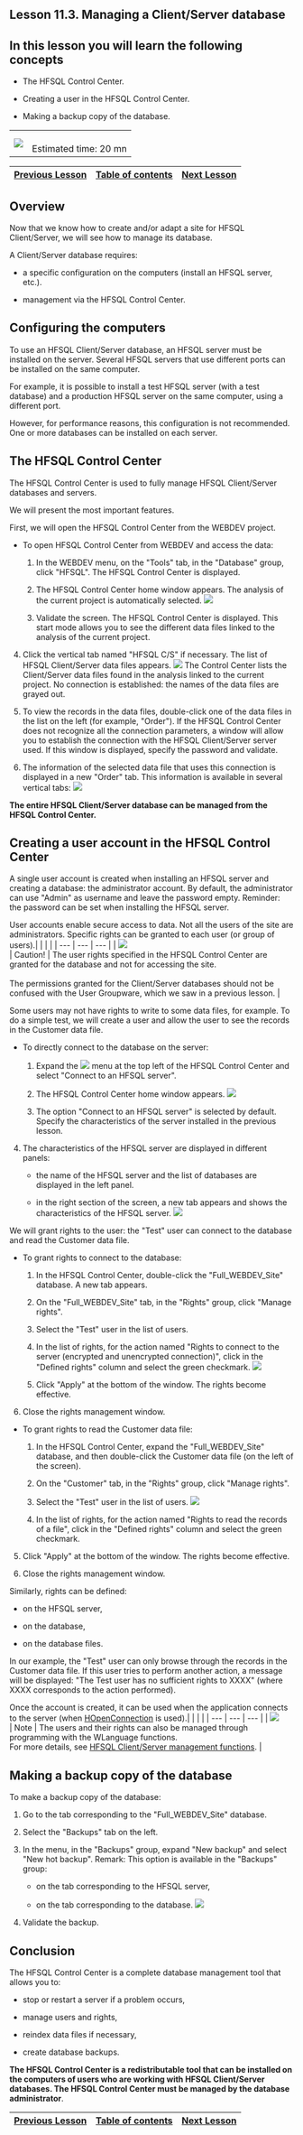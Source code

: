 
## Lesson 11.3. Managing a Client/Server database 
<a name="NOTE1"></a>
<a name="NOTE1_1"></a>


## In this lesson you will learn the following concepts
<a name="this_lesson_you_will_learn_the_following_concepts_ELTTEXTE000245"></a>


- The HFSQL Control Center.

- Creating a user in the HFSQL Control Center.

- Making a backup copy of the database.





|   |   |
| --- | --- |
| ![](https://doc.pcsoft.fr/en-US/images/image.awp?langid=3&name=dur%E9e.png)<br> | <br>Estimated time: 20 mn |

| [Previous Lesson](../TutoWB/1410087211.md) | [Table of contents](../TutoWB/1410087510.md) | [Next Lesson](../TutoWB/1410087218.md) |
| --- | --- | --- |





<a name="NOTE2"></a>
<a name="NOTE2_1"></a>


## Overview
<a name="overview_ELTTEXTE000292"></a>
Now that we know how to create and/or adapt a site for HFSQL Client/Server, we will see how to manage its database.

A Client/Server database requires:

- a specific configuration on the computers (install an HFSQL server, etc.).

- management via the HFSQL Control Center.




<a name="NOTE3"></a>
<a name="NOTE3_1"></a>


## Configuring the computers
<a name="configuring_the_computers_ELTTEXTE000316"></a>
To use an HFSQL Client/Server database, an HFSQL server must be installed on the server. Several HFSQL servers that use different ports can be installed on the same computer. 

For example, it is possible to install a test HFSQL server (with a test database) and a production HFSQL server on the same computer, using a different port.

However, for performance reasons, this configuration is not recommended. One or more databases can be installed on each server.

<a name="NOTE4"></a>
<a name="NOTE4_1"></a>


## The HFSQL Control Center
<a name="the_hfsql_control_center_ELTTEXTE000340"></a>
The HFSQL Control Center is used to fully manage HFSQL Client/Server databases and servers.

We will present the most important features.

First, we will open the HFSQL Control Center from the WEBDEV project.

- To open HFSQL Control Center from WEBDEV and access the data:

	1. In the WEBDEV menu, on the "Tools" tab, in the "Database" group, click "HFSQL". The HFSQL Control Center is displayed.

	2. The HFSQL Control Center home window appears. The analysis of the current project is automatically selected. 
![](https://doc.pcsoft.fr/en-US/images/image.awp?langid=3&name=P11_Passage%20analyse%20en%20CS%20WB%20-%20HC%20N%B0008.jpg&type=thumb)


	3. Validate the screen. The HFSQL Control Center is displayed. This start mode allows you to see the different data files linked to the analysis of the current project.

4. Click the vertical tab named "HFSQL C/S" if necessary. The list of HFSQL Client/Server data files appears. 
![](https://doc.pcsoft.fr/en-US/images/image.awp?langid=3&name=P11_Passage%20analyse%20en%20CS%20WB%20-%20HC%20N%B0009.jpg&type=thumb)
The Control Center lists the Client/Server data files found in the analysis linked to the current project. No connection is established: the names of the data files are grayed out.

5. To view the records in the data files, double-click one of the data files in the list on the left (for example, "Order"). If the HFSQL Control Center does not recognize all the connection parameters, a window will allow you to establish the connection with the HFSQL Client/Server server used. If this window is displayed, specify the password and validate.

6. The information of the selected data file that uses this connection is displayed in a new "Order" tab. This information is available in several vertical tabs: 
![](https://doc.pcsoft.fr/en-US/images/image.awp?langid=3&name=P11_Passage%20analyse%20en%20CS%20WB%20-%20HC%20N%B0011.jpg&type=thumb)




**The entire HFSQL Client/Server database can be managed from the HFSQL Control Center.**

<a name="NOTE5"></a>
<a name="NOTE5_1"></a>


## Creating a user account in the HFSQL Control Center
<a name="creating_user_account_the_hfsql_control_center_ELTTEXTE000364"></a>
A single user account is created when installing an HFSQL server and creating a database: the administrator account. By default, the administrator can use "Admin" as username and leave the password empty. Reminder: the password can be set when installing the HFSQL server. 

User accounts enable secure access to data. Not all the users of the site are administrators. Specific rights can be granted to each user (or group of users).|   |   |   |
| --- | --- | --- |
| ![](https://doc.pcsoft.fr/en-US/images/image.awp?langid=3&name=avertissement.png)<br> | Caution! | The user rights specified in the HFSQL Control Center are granted for the database and not for accessing the site.<br><br>The permissions granted for the Client/Server databases should not be confused with the User Groupware, which we saw in a previous lesson. |



Some users may not have rights to write to some data files, for example.
To do a simple test, we will create a user and allow the user to see the records in the Customer data file.

- To directly connect to the database on the server:

	1. Expand the ![](https://doc.pcsoft.fr/en-US/images/image.awp?langid=3&name=P11_Passage%20analyse%20en%20CS%20WB%20-%20HC%20N%B0009%201.jpg)
 menu at the top left of the HFSQL Control Center and select "Connect to an HFSQL server".

	2. The HFSQL Control Center home window appears. 
![](https://doc.pcsoft.fr/en-US/images/image.awp?langid=3&name=P11_Passage%20analyse%20en%20CS%20WB%20-%20HC%20N%B0012.jpg&type=thumb)


	3. The option "Connect to an HFSQL server" is selected by default. Specify the characteristics of the server installed in the previous lesson.

4. The characteristics of the HFSQL server are displayed in different panels:

	- the name of the HFSQL server and the list of databases are displayed in the left panel.

	- in the right section of the screen, a new tab appears and shows the characteristics of the HFSQL server. 
![](https://doc.pcsoft.fr/en-US/images/image.awp?langid=3&name=P11_Passage%20analyse%20en%20CS%20WB%20-%20HC%20N%B0013.jpg&type=thumb)




We will grant rights to the user: the "Test" user can connect to the database and read the Customer data file.



- To grant rights to connect to the database:

	1. In the HFSQL Control Center, double-click the "Full_WEBDEV_Site" database. A new tab appears.

	2. On the "Full_WEBDEV_Site" tab, in the "Rights" group, click "Manage rights".

	3. Select the "Test" user in the list of users.

	4. In the list of rights, for the action named "Rights to connect to the server (encrypted and unencrypted connection)", click in the "Defined rights" column and select the green checkmark. 
![](https://doc.pcsoft.fr/en-US/images/image.awp?langid=3&name=P11_Passage%20analyse%20en%20CS%20WB%20-%20HC%20N%B0016.jpg&type=thumb)


	5. Click "Apply" at the bottom of the window. The rights become effective.

6. Close the rights management window.




- To grant rights to read the Customer data file:

	1. In the HFSQL Control Center, expand the "Full_WEBDEV_Site" database, and then double-click the Customer data file (on the left of the screen).

	2. On the "Customer" tab, in the "Rights" group, click "Manage rights".

	3. Select the "Test" user in the list of users. 
![](https://doc.pcsoft.fr/en-US/images/image.awp?langid=3&name=P11_Passage%20analyse%20en%20CS%20WB%20-%20HC%20N%B0017.jpg&type=thumb)


	4. In the list of rights, for the action named "Rights to read the records of a file", click in the "Defined rights" column and select the green checkmark. 

5. Click "Apply" at the bottom of the window. The rights become effective.

6. Close the rights management window.




Similarly, rights can be defined:

- on the HFSQL server,

- on the database,

- on the database files.




In our example, the "Test" user can only browse through the records in the Customer data file. If this user tries to perform another action, a message will be displayed: "The Test user has no sufficient rights to XXXX" (where XXXX corresponds to the action performed).

Once the account is created, it can be used when the application connects to the server (when [HOpenConnection](../WDLang4/3044107.md) is used).|   |   |   |
| --- | --- | --- |
| ![](https://doc.pcsoft.fr/en-US/images/image.awp?langid=3&name=note.png)<br> | Note | The users and their rights can also be managed through programming with the WLanguage functions. <br>For more details, see [HFSQL Client/Server management functions](../WDLang4/3044316.md). |




<a name="NOTE6"></a>
<a name="NOTE6_1"></a>


## Making a backup copy of the database
<a name="making_backup_copy_the_database_ELTTEXTE000442"></a>
To make a backup copy of the database:

1. Go to the tab corresponding to the "Full_WEBDEV_Site" database.

2. Select the "Backups" tab on the left.

3. In the menu, in the "Backups" group, expand "New backup" and select "New hot backup".
	Remark: This option is available in the "Backups" group:

	- on the tab corresponding to the HFSQL server,

	- on the tab corresponding to the database. 
![](https://doc.pcsoft.fr/en-US/images/image.awp?langid=3&name=P11_Passage%20analyse%20en%20CS%20WB%20-%20HC%20N%B0018.jpg&type=thumb)





4. Validate the backup. 






## Conclusion
<a name="conclusion_ELTTEXTE000466"></a>
The HFSQL Control Center is a complete database management tool that allows you to:

- stop or restart a server if a problem occurs,

- manage users and rights,

- reindex data files if necessary,

- create database backups.




**The HFSQL Control Center is a redistributable tool that can be installed on the computers of users who are working with HFSQL Client/Server databases. The HFSQL Control Center must be managed by the database administrator**.


| [Previous Lesson](../TutoWB/1410087211.md) | [Table of contents](../TutoWB/1410087510.md) | [Next Lesson](../TutoWB/1410087218.md) |
| --- | --- | --- |




